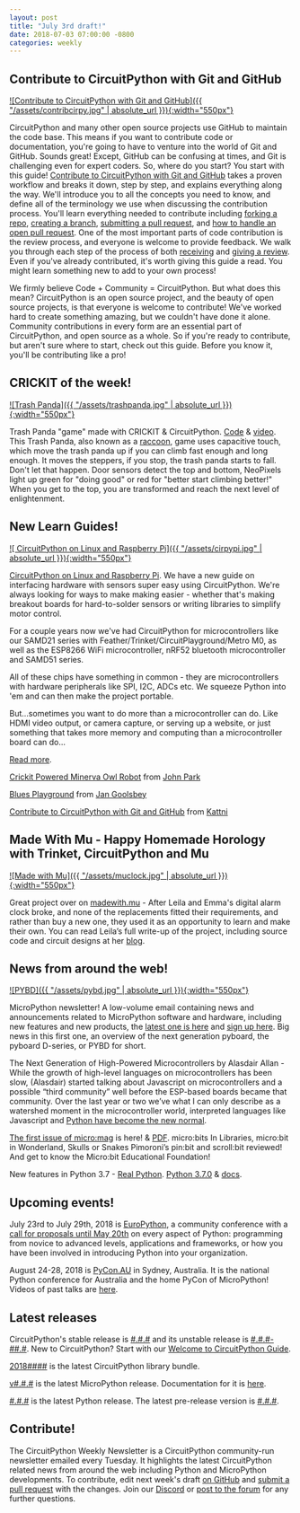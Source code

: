 ```yaml
---
layout: post
title: "July 3rd draft!"
date: 2018-07-03 07:00:00 -0800
categories: weekly
---
```


## Contribute to CircuitPython with Git and GitHub

[![Contribute to CircuitPython with Git and GitHub]({{ "/assets/contribcirpy.jpg" | absolute_url }}){:width="550px"}](https://learn.adafruit.com/contribute-to-circuitpython-with-git-and-github?view=all)

CircuitPython and many other open source projects use GitHub to maintain the code base. This means if you want to contribute code or documentation, you're going to have to venture into the world of Git and GitHub. Sounds great! Except, GitHub can be confusing at times, and Git is challenging even for expert coders. So, where do you start? You start with this guide! [Contribute to CircuitPython with Git and GitHub](https://learn.adafruit.com/contribute-to-circuitpython-with-git-and-github/overview) takes a proven workflow and breaks it down, step by step, and explains everything along the way. We'll introduce you to all the concepts you need to know, and define all of the terminology we use when discussing the contribution process. You'll learn everything needed to contribute including [forking a repo](https://learn.adafruit.com/contribute-to-circuitpython-with-git-and-github/grab-your-fork), [creating a branch](https://learn.adafruit.com/contribute-to-circuitpython-with-git-and-github/always-work-on-a-branch), [submitting a pull request](https://learn.adafruit.com/contribute-to-circuitpython-with-git-and-github/create-your-pull-request), and [how to handle an open pull request](https://learn.adafruit.com/contribute-to-circuitpython-with-git-and-github/open-pull-request). One of the most important parts of code contribution is the review process, and everyone is welcome to provide feedback. We walk you through each step of the process of both [receiving](https://learn.adafruit.com/contribute-to-circuitpython-with-git-and-github/receiving-a-review) and [giving a review](https://learn.adafruit.com/contribute-to-circuitpython-with-git-and-github/giving-a-review). Even if you've already contributed, it's worth giving this guide a read. You might learn something new to add to your own process!

We firmly believe Code + Community = CircuitPython. But what does this mean? CircuitPython is an open source project, and the beauty of open source projects, is that everyone is welcome to contribute! We've worked hard to create something amazing, but we couldn't have done it alone. Community contributions in every form are an essential part of CircuitPython, and open source as a whole. So if you're ready to contribute, but aren't sure where to start, check out this guide. Before you know it, you'll be contributing like a pro!

## CRICKIT of the week!

[![Trash Panda]({{ "/assets/trashpanda.jpg" | absolute_url }}){:width="550px"}](https://youtu.be/OA4OsgxLPAQ)

Trash Panda "game" made with CRICKIT & CircuitPython. [Code](https://github.com/adafruit/Adafruit_Learning_System_Guides/blob/master/Crickits/climbing_raccoon/code.py) & [video](https://youtu.be/OA4OsgxLPAQ). This Trash Panda, also known as a [raccoon](https://twitter.com/ubs/status/1006901737108770816), game uses capacitive touch, which move the trash panda up if you can climb fast enough and long enough. It moves the steppers, if you stop, the trash panda starts to fall. Don't let that happen. Door sensors detect the top and bottom, NeoPixels light up green for "doing good" or red for "better start climbing better!" When you get to the top, you are transformed and reach the next level of enlightenment.

## New Learn Guides!

[![
CircuitPython on Linux and Raspberry Pi]({{ "/assets/cirpypi.jpg" | absolute_url }}){:width="550px"}](https://learn.adafruit.com/circuitpython-on-raspberrypi-linux?view=all)

[CircuitPython on Linux and Raspberry Pi](https://learn.adafruit.com/circuitpython-on-raspberrypi-linux?view=all). We have a new guide on interfacing hardware with sensors super easy using CircuitPython. We're always looking for ways to make making easier - whether that's making breakout boards for hard-to-solder sensors or writing libraries to simplify motor control.

For a couple years now we've had CircuitPython for microcontrollers like our SAMD21 series with Feather/Trinket/CircuitPlayground/Metro M0, as well as the ESP8266 WiFi microcontroller, nRF52 bluetooth microcontroller and SAMD51 series.

All of these chips have something in common - they are microcontrollers with hardware peripherals like SPI, I2C, ADCs etc. We squeeze Python into 'em and can then make the project portable.

But...sometimes you want to do more than a microcontroller can do. Like HDMI video output, or camera capture, or serving up a website, or just something that takes more memory and computing than a microcontroller board can do...

[Read more](https://learn.adafruit.com/circuitpython-on-raspberrypi-linux?view=all).


[Crickit Powered Minerva Owl Robot](https://learn.adafruit.com/crickit-powered-owl-robot) from [John Park](https://learn.adafruit.com/users/johnpark)

[Blues Playground](https://learn.adafruit.com/blues-playground) from [Jan Goolsbey](https://learn.adafruit.com/users/HarpDude)

[Contribute to CircuitPython with Git and GitHub](https://learn.adafruit.com/contribute-to-circuitpython-with-git-and-github) from [Kattni](https://learn.adafruit.com/users/kattni)

## Made With Mu - Happy Homemade Horology with Trinket, CircuitPython and Mu 

[![Made with Mu]({{ "/assets/muclock.jpg" | absolute_url }}){:width="550px"}](https://madewith.mu/mu/submitted/2018/06/29/clock.html)

Great project over on [madewith.mu](https://madewith.mu/mu/submitted/2018/06/29/clock.html) - After Leila and Emma's digital alarm clock broke, and none of the replacements fitted their requirements, and rather than buy a new one, they used it as an opportunity to learn and make their own. You can read Leila’s full write-up of the project, including source code and circuit designs at her [blog](https://blog.levit.be/we-made-a-clock-with-python/).

## News from around the web!

[![PYBD]({{ "/assets/pybd.jpg" | absolute_url }}){:width="550px"}](https://forum.micropython.org/viewtopic.php?f=19&t=4957)

MicroPython newsletter! A low-volume email containing news and announcements related to MicroPython software and hardware, including new features and new products, the [latest one is here](https://forum.micropython.org/viewtopic.php?f=19&t=4957) and [sign up here](https://micropython.org/newsletter/). Big news in this first one, an overview of the next generation pyboard, the pyboard D-series, or PYBD for short.

The Next Generation of High-Powered Microcontrollers by Alasdair Allan - While the growth of high-level languages on microcontrollers has been slow, (Alasdair) started talking about Javascript on microcontrollers and a possible “third community” well before the ESP-based boards became that community. Over the last year or two we’ve what I can only describe as a watershed moment in the microcontroller world, interpreted languages like Javascript and [Python have become the new normal](https://blog.adafruit.com/2018/06/26/the-next-generation-of-high-powered-microcontrollers/).

[The first issue of micro:mag](https://micromag.cc/issueone/) is here! & [PDF](http://micromag.cc/wp-content/uploads/2018/06/micromag_issue1.pdf). micro:bits In Libraries, micro:bit in Wonderland, Skulls or Snakes Pimoroni’s pin:bit and scroll:bit reviewed! And get to know the Micro:bit Educational Foundation!

New features in Python 3.7 - [Real Python](https://realpython.com/python37-new-features/). [Python 3.7.0](https://www.python.org/downloads/release/python-370/) & [docs](https://docs.python.org/3.7/whatsnew/3.7.html).

## Upcoming events!

July 23rd to July 29th, 2018 is [EuroPython](https://ep2018.europython.eu/), a community conference with a [call for proposals until May 20th](https://ep2018.europython.eu/en/call-for-proposals/) on every aspect of Python: programming from novice to advanced levels, applications and frameworks, or how you have been involved in introducing Python into your organization.

August 24-28, 2018 is [PyCon.AU](https://2018.pycon-au.org/) in Sydney, Australia. It is the national Python conference for Australia and the home PyCon of MicroPython! Videos of past talks are [here](https://www.youtube.com/user/PyConAU).

## Latest releases

CircuitPython's stable release is [#.#.#](https://github.com/adafruit/circuitpython/releases/latest) and its unstable release is [#.#.#-##.#](https://github.com/adafruit/circuitpython/releases). New to CircuitPython? Start with our [Welcome to CircuitPython Guide](https://learn.adafruit.com/welcome-to-circuitpython).

[2018####](https://github.com/adafruit/Adafruit_CircuitPython_Bundle/releases/latest) is the latest CircuitPython library bundle.

[v#.#.#](https://micropython.org/download) is the latest MicroPython release. Documentation for it is [here](http://docs.micropython.org/en/latest/pyboard/).

[#.#.#](https://www.python.org/downloads/) is the latest Python release. The latest pre-release version is [#.#.#](https://www.python.org/download/pre-releases/).

## Contribute!

The CircuitPython Weekly Newsletter is a CircuitPython community-run newsletter emailed every Tuesday. It highlights the latest CircuitPython related news from around the web including Python and MicroPython developments. To contribute, edit next week's draft [on GitHub](https://github.com/adafruit/circuitpython-weekly-newsletter/tree/gh-pages/_drafts) and [submit a pull request](https://help.github.com/articles/editing-files-in-your-repository/) with the changes. Join our [Discord](https://adafru.it/discord) or [post to the forum](https://forums.adafruit.com/viewforum.php?f=60) for any further questions.
